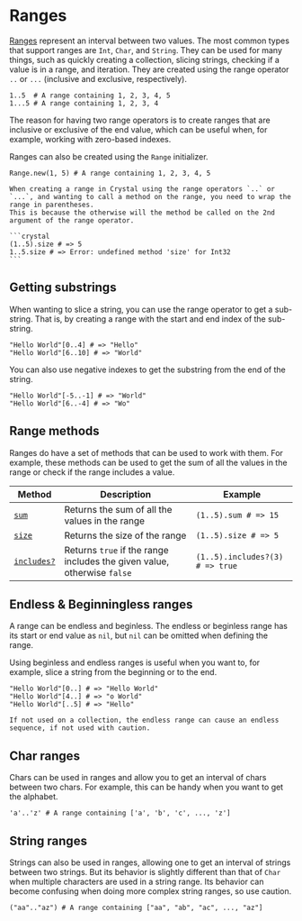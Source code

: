 # Ranges

[Ranges][range] represent an interval between two values.
The most common types that support ranges are `Int`, `Char`, and `String`.
They can be used for many things, such as quickly creating a collection, slicing strings, checking if a value is in a range, and iteration.
They are created using the range operator `..` or `...` (inclusive and exclusive, respectively).

```crystal
1..5  # A range containing 1, 2, 3, 4, 5
1...5 # A range containing 1, 2, 3, 4
```

The reason for having two range operators is to create ranges that are inclusive or exclusive of the end value, which can be useful when, for example, working with zero-based indexes.

Ranges can also be created using the `Range` initializer.

```crystal
Range.new(1, 5) # A range containing 1, 2, 3, 4, 5
```

~~~~exercism/note
When creating a range in Crystal using the range operators `..` or `...`, and wanting to call a method on the range, you need to wrap the range in parentheses.
This is because the otherwise will the method be called on the 2nd argument of the range operator.

```crystal
(1..5).size # => 5
1..5.size # => Error: undefined method 'size' for Int32
```
~~~~

## Getting substrings

When wanting to slice a string, you can use the range operator to get a sub-string.
That is, by creating a range with the start and end index of the sub-string.

```crystal
"Hello World"[0..4] # => "Hello"
"Hello World"[6..10] # => "World"
```

You can also use negative indexes to get the substring from the end of the string.

```crystal
"Hello World"[-5..-1] # => "World"
"Hello World"[6..-4] # => "Wo"
```

## Range methods

Ranges do have a set of methods that can be used to work with them.
For example, these methods can be used to get the sum of all the values in the range or check if the range includes a value.

| Method                  | Description                                                             | Example                         |
|-------------------------|-------------------------------------------------------------------------|---------------------------------|
| [`sum`][sum]            | Returns the sum of all the values in the range                          | `(1..5).sum # => 15`            |
| [`size`][size]          | Returns the size of the range                                           | `(1..5).size # => 5`            |
| [`includes?`][indludes] | Returns `true` if the range includes the given value, otherwise `false` | `(1..5).includes?(3) # => true` |

## Endless & Beginningless ranges

A range can be endless and beginless.
The endless or beginless range has its start or end value as `nil`, but `nil` can be omitted when defining the range.

Using beginless and endless ranges is useful when you want to, for example, slice a string from the beginning or to the end.

```crystal
"Hello World"[0..] # => "Hello World"
"Hello World"[4..] # => "o World"
"Hello World"[..5] # => "Hello"
```

~~~~exercism/caution
If not used on a collection, the endless range can cause an endless sequence, if not used with caution.
~~~~

## Char ranges

Chars can be used in ranges and allow you to get an interval of chars between two chars.
For example, this can be handy when you want to get the alphabet.

```crystal
'a'..'z' # A range containing ['a', 'b', 'c', ..., 'z']
```

## String ranges

Strings can also be used in ranges, allowing one to get an interval of strings between two strings.
But its behavior is slightly different than that of `Char` when multiple characters are used in a string range.
Its behavior can become confusing when doing more complex string ranges, so use caution.

```crystal
("aa".."az") # A range containing ["aa", "ab", "ac", ..., "az"]
```

[range]: https://crystal-lang.org/api/latest/Range.html
[sum]: https://crystal-lang.org/api/latest/Range.html#sum%28initial%29-instance-method
[size]: https://crystal-lang.org/api/latest/Range.html#size-instance-method
[indludes]: https://crystal-lang.org/api/latest/Range.html#includes%3F%28value%29%3ABool-instance-method
